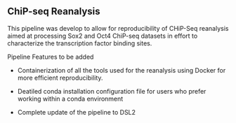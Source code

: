 ## ChiP-seq Reanalysis

This pipeline was develop to allow for reproducibility of CHiP-Seq reanalysis aimed at processing Sox2 and Oct4 ChiP-seq datasets in effort to characterize the
transcription factor binding sites.

Pipeline Features to be added

 - Containerization of all the tools used for the reanalysis using Docker for more efficient reproducibility.

 - Deatiled conda installation configuration file for users who prefer working within a conda environment

 - Complete update of the pipeline to DSL2

